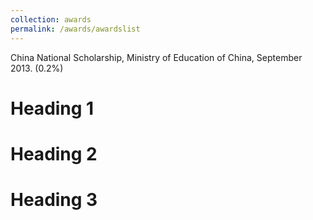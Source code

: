 ```yaml
---
collection: awards
permalink: /awards/awardslist
---
```


China National Scholarship, Ministry of Education of China, September 2013. (0.2%)

Heading 1
======

Heading 2
======

Heading 3
======
